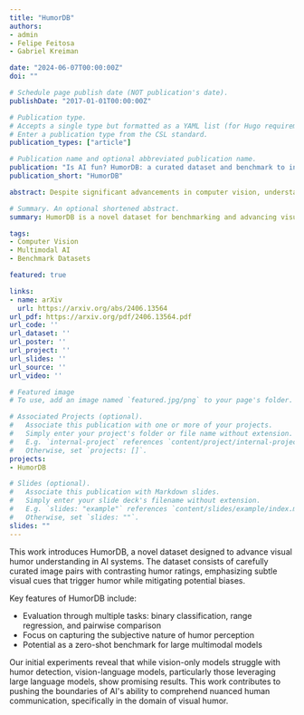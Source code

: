 ```yaml
---
title: "HumorDB"
authors:
- admin
- Felipe Feitosa
- Gabriel Kreiman

date: "2024-06-07T00:00:00Z"
doi: ""

# Schedule page publish date (NOT publication's date).
publishDate: "2017-01-01T00:00:00Z"

# Publication type.
# Accepts a single type but formatted as a YAML list (for Hugo requirements).
# Enter a publication type from the CSL standard.
publication_types: ["article"]

# Publication name and optional abbreviated publication name.
publication: "Is AI fun? HumorDB: a curated dataset and benchmark to investigate graphical humor"
publication_short: "HumorDB"

abstract: Despite significant advancements in computer vision, understanding complex scenes, particularly those involving humor, remains a substantial challenge. This paper introduces HumorDB, a novel image-only dataset specifically designed to advance visual humor understanding. HumorDB consists of meticulously curated image pairs with contrasting humor ratings, emphasizing subtle visual cues that trigger humor and mitigating potential biases. The dataset enables evaluation through binary classification (Funny or Not Funny), range regression (funniness on a scale from 1 to 10), and pairwise comparison tasks (Which Image is Funnier?), effectively capturing the subjective nature of humor perception. Initial experiments reveal that while vision-only models struggle, vision-language models, particularly those leveraging large language models, show promising results. HumorDB also shows potential as a valuable zero-shot benchmark for powerful large multimodal models.

# Summary. An optional shortened abstract.
summary: HumorDB is a novel dataset for benchmarking and advancing visual humor understanding in AI systems, consisting of curated image pairs with contrasting humor ratings and enabling various evaluation tasks.

tags:
- Computer Vision
- Multimodal AI
- Benchmark Datasets

featured: true

links:
- name: arXiv
  url: https://arxiv.org/abs/2406.13564
url_pdf: https://arxiv.org/pdf/2406.13564.pdf
url_code: ''
url_dataset: ''
url_poster: ''
url_project: ''
url_slides: ''
url_source: ''
url_video: ''

# Featured image
# To use, add an image named `featured.jpg/png` to your page's folder. 

# Associated Projects (optional).
#   Associate this publication with one or more of your projects.
#   Simply enter your project's folder or file name without extension.
#   E.g. `internal-project` references `content/project/internal-project/index.md`.
#   Otherwise, set `projects: []`.
projects:
- HumorDB

# Slides (optional).
#   Associate this publication with Markdown slides.
#   Simply enter your slide deck's filename without extension.
#   E.g. `slides: "example"` references `content/slides/example/index.md`.
#   Otherwise, set `slides: ""`.
slides: ""
---
```


This work introduces HumorDB, a novel dataset designed to advance visual humor understanding in AI systems. The dataset consists of carefully curated image pairs with contrasting humor ratings, emphasizing subtle visual cues that trigger humor while mitigating potential biases. 

Key features of HumorDB include:
- Evaluation through multiple tasks: binary classification, range regression, and pairwise comparison
- Focus on capturing the subjective nature of humor perception
- Potential as a zero-shot benchmark for large multimodal models

Our initial experiments reveal that while vision-only models struggle with humor detection, vision-language models, particularly those leveraging large language models, show promising results. This work contributes to pushing the boundaries of AI's ability to comprehend nuanced human communication, specifically in the domain of visual humor.
